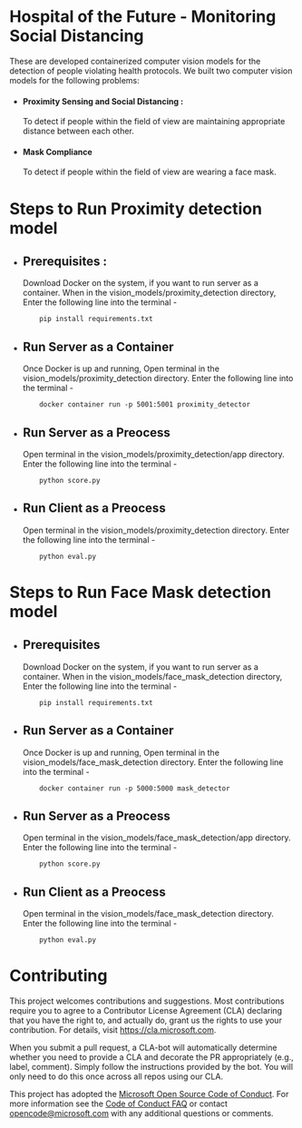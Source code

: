 # Hospital of the Future - Monitoring Social Distancing 

These are developed containerized computer vision models for the detection of people violating health protocols.
We built two computer vision models for the following problems:	

* #### Proximity Sensing and Social Distancing :
    To detect if people within the field of view are maintaining appropriate distance between each other.
* #### Mask Compliance
    To detect if people within the field of view are wearing a face mask.

# Steps to Run Proximity detection model

* ## Prerequisites :
    Download Docker on the system, if you want to run server as a container.
    When in the vision_models/proximity_detection directory,
    Enter the following line into the terminal -
    ```
        pip install requirements.txt
    ```

* ## Run Server as a Container
    Once Docker is up and running,
    Open terminal in the vision_models/proximity_detection directory.
    Enter the following line into the terminal -
    ```
        docker container run -p 5001:5001 proximity_detector
    ```

* ## Run Server as a Preocess
    Open terminal in the vision_models/proximity_detection/app directory.
    Enter the following line into the terminal -
    ```
        python score.py
    ```

* ## Run Client as a Preocess
    Open terminal in the vision_models/proximity_detection directory.
    Enter the following line into the terminal -
    ```
        python eval.py
    ```

# Steps to Run Face Mask detection model

* ## Prerequisites
    Download Docker on the system, if you want to run server as a container.
    When in the vision_models/face_mask_detection directory,
    Enter the following line into the terminal -
    ```
        pip install requirements.txt
    ```

* ## Run Server as a Container
    Once Docker is up and running,
    Open terminal in the vision_models/face_mask_detection directory.
    Enter the following line into the terminal -
    ```
        docker container run -p 5000:5000 mask_detector
    ```

* ## Run Server as a Preocess
    Open terminal in the vision_models/face_mask_detection/app directory.
    Enter the following line into the terminal -
    ```
        python score.py
    ```

* ## Run Client as a Preocess
    Open terminal in the vision_models/face_mask_detection directory.
    Enter the following line into the terminal -
    ```
        python eval.py
    ```

# Contributing

This project welcomes contributions and suggestions.  Most contributions require you to agree to a
Contributor License Agreement (CLA) declaring that you have the right to, and actually do, grant us
the rights to use your contribution. For details, visit https://cla.microsoft.com.

When you submit a pull request, a CLA-bot will automatically determine whether you need to provide
a CLA and decorate the PR appropriately (e.g., label, comment). Simply follow the instructions
provided by the bot. You will only need to do this once across all repos using our CLA.

This project has adopted the [Microsoft Open Source Code of Conduct](https://opensource.microsoft.com/codeofconduct/).
For more information see the [Code of Conduct FAQ](https://opensource.microsoft.com/codeofconduct/faq/) or
contact [opencode@microsoft.com](mailto:opencode@microsoft.com) with any additional questions or comments.
